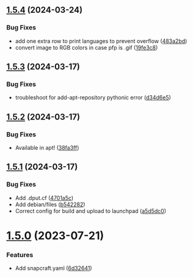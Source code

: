 ## [1.5.4](https://github.com/ghfetch/ghfetch/compare/v1.5.3...v1.5.4) (2024-03-24)


### Bug Fixes

* add one extra row to print languages to prevent overflow ([483a2bd](https://github.com/ghfetch/ghfetch/commit/483a2bdef09bf39bc5a67e1436a07cf01d107f1f))
* convert image to RGB colors in case pfp is .gif ([19fe3c8](https://github.com/ghfetch/ghfetch/commit/19fe3c895f41b66371aa474e768fac48c640f12f))



## [1.5.3](https://github.com/ghfetch/ghfetch/compare/v1.5.2...v1.5.3) (2024-03-17)


### Bug Fixes

* troubleshoot for add-apt-repository pythonic error ([d34d6e5](https://github.com/ghfetch/ghfetch/commit/d34d6e572fca522176ee2e6c6ec1c0b1a24dd226))



## [1.5.2](https://github.com/ghfetch/ghfetch/compare/v1.5.1...v1.5.2) (2024-03-17)


### Bug Fixes

* Available in apt! ([38fa3ff](https://github.com/ghfetch/ghfetch/commit/38fa3ff407ed1dc523bb8fe770949834f7c6c5ca))



## [1.5.1](https://github.com/ghfetch/ghfetch/compare/v1.5.0...v1.5.1) (2024-03-17)


### Bug Fixes

* Add .dput.cf ([4701a5c](https://github.com/ghfetch/ghfetch/commit/4701a5cb07f7ca5f6f36e3b979f220228c9b12df))
* Add debian/files ([b542282](https://github.com/ghfetch/ghfetch/commit/b542282d99e7dc17a56f0d970b26e45836428c21))
* Correct config for build and upload to launchpad ([a5d5dc0](https://github.com/ghfetch/ghfetch/commit/a5d5dc09f5b52b2fa8650d2719ef8a39ba32e34c))



# [1.5.0](https://github.com/ghfetch/ghfetch/compare/v1.4.2...v1.5.0) (2023-07-21)


### Features

* Add snapcraft.yaml ([6d32641](https://github.com/ghfetch/ghfetch/commit/6d3264173ad4f06d56c529ffe38b398cf6fd29d2))



